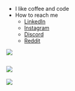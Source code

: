 - I like coffee and code
- How to reach me
    - [LinkedIn](https://www.linkedin.com/in/heshan-jayakody-6a2a71270/)
    - [Instagram](https://instagram.com/hheshan_j)
    - [Discord](https://discordapp.com/users/736142757420072991)
    - [Reddit](https://www.reddit.com/user/Appropriate-Show8753/)
 
![](https://github-readme-stats.vercel.app/api?username=hheshanj&theme=dark&hide_border=false&include_all_commits=false&count_private=false)<br/>

![](https://github-readme-stats.vercel.app/api?username=hheshanj&show_icons=true&theme=radical)
---
[![](https://visitcount.itsvg.in/api?id=hheshanj&icon=0&color=0)](https://visitcount.itsvg.in)
